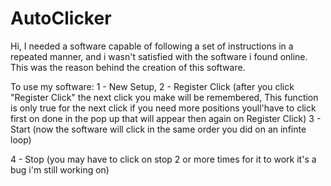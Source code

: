 # AutoClicker
Hi, I needed a software capable of following a set of instructions in a repeated manner, and i wasn't satisfied with the software i found online.
This was the reason behind the creation of this software.

To use my software: 
1 - New Setup, 
2 - Register Click (after you click "Register Click" the next click you make will be remembered, This function is only true for the next click if you need more positions youll'have to click first on done in the pop up that will appear then again on Register Click)
3 - Start (now the software will click in the same order you did on an infinte loop)

4 - Stop (you may have to click on stop 2 or more times for it to work it's a bug i'm still working on)

